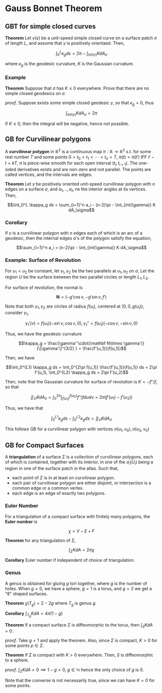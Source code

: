 # Gauss Bonnet Theorem

## GBT for simple closed curves

__Theorem__ Let $\gamma(s)$ be a unit-speed simple closed curve on a surface patch $\sigma$ of length $L$, and assume that $\gamma$ is positively orientaed. Then, 

$$\int_0^L \kappa_g ds = 2\pi - \int_{int(\gamma)}K dA_\sigma$$

where $\kappa_g$ is the geodesic curvature, $K$ is the Gaussian curvature. 

### Example

__Theorem__ Suppose that $\sigma$ has $K\leq 0$ everywhere. Prove that there are no simple closed geodesics on $\sigma$. 

_proof_. Suppose exists some simple closed geodesic $\gamma$, so that $\kappa_g = 0$, thus 

$$\int_{int(\gamma)} KdA_\sigma = 2\pi$$

If $K\leq 0$, then the integral will be negative, hence not possible. 

## GB for Curvilinear polygons
A __curvilinear polygon__ in $\mathbb R^2$ is a continuous map $\pi:\mathbb R\rightarrow\mathbb R^2$ s.t. for some real number $T$ and some points $0 = t_0 < t_1 < \cdots < t_n = T$, $\pi(t) = \pi(t')$ IFF $t'-t = kT$, $\pi$ is piece-wise smooth for each open interval $(t_i, t_{i+1})$. The one-sided derivatives exists and are non-zero and not parallel. The points are called vertices, and the intervals are edges. 

__Theorem__ Let $\gamma$ be positively oriented unit-speed curvilinear polygon with $n$ edges on a surface $\sigma$, and $a_1,..,a_n$ ne the interior angles at its vertices. Then, 

$$\int_0^L \kappa_g ds = \sum_{i=1}^n a_i - (n-2)\pi - \int_{int(\gamma)} K dA_\sigma$$


### Corollary 
If $\gamma$ is a curvilinear polygon with $n$ edges each of which is an arc of a geodesic, then the internal edges $a$'s of the polygon satisfy the equation, 

$$\sum_{i=1}^n a_i = (n-2)\pi - \int_{int(\gamma)} K dA_\sigma$$


### Example: Surface of Revolution
For $u_1 < u_2$ be constant, let $\gamma_1,\gamma_2$ be the two parallels at $u_1, u_2$ on $\sigma$, Let the region $U$ be the surface between the two parallel circles or length $L_1, L_2$. 

For surface of revolution, the normal is 

$$\mathbf N = (-g'\cos v, -g'\sin v, f')$$

Note that both $\gamma_1,\gamma_2$ are circles of radius $f(u_i)$, centered at $(0, 0, g(u_i))$, consider $\gamma_1$, 

$$\gamma_1'(v) = f(u_1)(-\sin v, \cos v, 0), \gamma_1'' = f(u_1) (-\cos v, -\sin v, 0)$$

Thus, we have the geodesic curvature

$$\kappa_g = \frac{\gamma''\cdot(\mathbf N\times \gamma')}{\|\gamma'\|^{3/2} } = \frac{f'(u_1)}{f(u_1)}$$


Then, we have 

$$\int_0^{L1} \kappa_g ds = \int_0^{2\pi f(u_1)} \frac{f'(u_1)}{f(u_1)} ds = 2\pi f'(u_1), \int_0^{L2} \kappa_g ds = 2\pi f'(u_2)$$


Then, note that the Gaussian curvature for surface of revolution is $K = -f''/f$, so that 

$$\iint_U K dA_\sigma = \int_0^{2\pi}\int_{f(u_1)}^{f(u_2)} f''/f dudv = 2\pi (f'(u_1) - f'(u_2))$$


Thus, we have that 

$$\int_0^{L1} \kappa_g ds - \int_0^{L2} \kappa_g ds = \iint_U K dA_\sigma $$


This follows GB for a curvilinear polygon with vertices $\sigma(u_1, v_0), \sigma(u_2, v_0)$

## GB for Compact Surfaces

A __triangulation__ of a surface $\Sigma$ is a collection of curvilinear polygons, each of which is contained, together with its interior, in one of the $\sigma_i(U_i)$ being a region in one of the surface patch in the atlas. Such that, 
- each point of $\Sigma$ is in at least on curvilinear polygon.
- each pair of curvilinear polygon are either disjoint, or intersection is a common edge or a common vertex. 
- each edge is an edge of exactly two polygons. 

### Euler Number
For a triangulation of a compact surface with finitely many polygons, the __Euler number__ is 

$$\chi = V-E+F$$


__Theorem__ for any triangulation of $\Sigma$, 

$$\int_\Sigma K dA = 2\pi \chi$$


__Corollary__ Euler number if independent of choice of triangulation. 

### Genus
A genus is obtained for gluing $g$ tori together, where $g$ is the number of holes. When $g=0$, we have a sphere, $g=1$ is a torus, and $g=2$ we get a "8" shaped surfaces. 

__Theorem__ $\chi(T_g) = 2 -2 g$ where $T_g$ is genus $g$.

__Corollary__ $\int_{T_g} KdA = 4\pi (1-g)$

__Theorem__ If a compact surface $\Sigma$ is diffeomorphic to the torus, then $\int_S KdA = 0$. 

_proof_. Take $g=1$ and apply the theorem. Also, since $\Sigma$ is compact, $K > 0$ for some points $p\in\Sigma$. 

__Theorem__ If $\Sigma$ is compact with $K>0$ everywhere. Then, $S$ is diffeomorphic to a sphere. 

_proof_. $\int_\Sigma KdA > 0\implies 1 - g > 0$, $g\in\mathbb N$ hence the only choice of $g$ is 0. 

Note that the converse is not necessarily true, since we can have $K=0$ for some points. 


